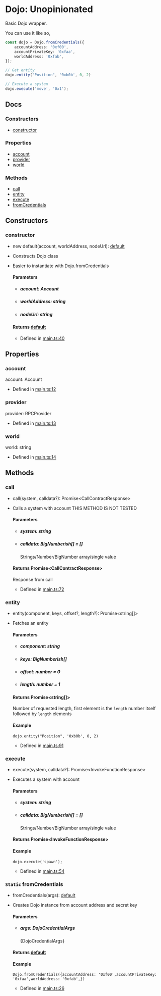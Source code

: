 Dojo: Unopinionated
===================

Basic Dojo wrapper.

You can use it like so,
```ts
const dojo = Dojo.fromCredentials({
	accountAddress: '0xf00',
	accountPrivateKey: '0xfaa',
	worldAddress: '0xfab',
});

// Get entity
dojo.entity("Position", '0xb0b', 0, 2)

// Execute a system
dojo.execute('move', '0x1');
```

## Docs

### Constructors

- [constructor](default.html#constructor)

### Properties

- [account](default.html#account)
- [provider](default.html#provider)
- [world](default.html#world)

### Methods

- [call](default.html#call)
- [entity](default.html#entity)
- [execute](default.html#execute)
- [fromCredentials](default.html#fromCredentials)

Constructors
------------

### constructor[](#constructor)

*   new default(account, worldAddress, nodeUrl): [default](default.html)[](#constructor.new_default)
*   Constructs Dojo class
*  	Easier to instantiate with Dojo.fromCredentials    
    #### Parameters
    
    *   ##### account: Account
        
    *   ##### worldAddress: string
        
    *   ##### nodeUrl: string
        
    
    #### Returns [default](default.html)
    
    *   Defined in [main.ts:40](https://github.com/shramee/dojo-js/blob/343ddc7/lib/main.ts#L40)
    

Properties
----------

### account[](#account)

account: Account

*   Defined in [main.ts:12](https://github.com/shramee/dojo-js/blob/343ddc7/lib/main.ts#L12)

### provider[](#provider)

provider: RPCProvider

*   Defined in [main.ts:13](https://github.com/shramee/dojo-js/blob/343ddc7/lib/main.ts#L13)

### world[](#world)

world: string

*   Defined in [main.ts:14](https://github.com/shramee/dojo-js/blob/343ddc7/lib/main.ts#L14)

Methods
-------

### call[](#call)

*   call(system, calldata?): Promise<CallContractResponse\>[](#call.call-1)
*   Calls a system with account THIS METHOD IS NOT TESTED
    
    #### Parameters
    
    *   ##### system: string
        
    *   ##### calldata: BigNumberish\[\] = \[\]
        
        Strings/Number/BigNumber array/single value
        
    
    #### Returns Promise<CallContractResponse\>
    
    Response from call
    
    *   Defined in [main.ts:72](https://github.com/shramee/dojo-js/blob/343ddc7/lib/main.ts#L72)
    

### entity[](#entity)

*   entity(component, keys, offset?, length?): Promise<string\[\]\>[](#entity.entity-1)
*   Fetches an entity
    
    #### Parameters
    
    *   ##### component: string
        
    *   ##### keys: BigNumberish\[\]
        
    *   ##### offset: number = 0
        
    *   ##### length: number = 1
        
    
    #### Returns Promise<string\[\]\>
    
    Number of requested length, first element is the `length` number itself followed by `length` elements
    
    #### Example
    
        dojo.entity("Position", '0xb0b', 0, 2)
        
    
    *   Defined in [main.ts:91](https://github.com/shramee/dojo-js/blob/343ddc7/lib/main.ts#L91)
    

### execute[](#execute)

*   execute(system, calldata?): Promise<InvokeFunctionResponse\>[](#execute.execute-1)
*   Executes a system with account
    
    #### Parameters
    
    *   ##### system: string
        
    *   ##### calldata: BigNumberish\[\] = \[\]
        
        Strings/Number/BigNumber array/single value
        
    
    #### Returns Promise<InvokeFunctionResponse\>
    
    #### Example
    
        dojo.execute('spawn');
        
    
    *   Defined in [main.ts:54](https://github.com/shramee/dojo-js/blob/343ddc7/lib/main.ts#L54)
    

### `Static` fromCredentials[](#fromCredentials)

*   fromCredentials(args): [default](default.html)[](#fromCredentials.fromCredentials-1)
*   Creates Dojo instance from account address and secret key
    
    #### Parameters
    
    *   ##### args: DojoCredentialArgs
        
        {DojoCredentialArgs}
        
    
    #### Returns [default](default.html)
    
    #### Example
    
        Dojo.fromCredentials({accountAddress: '0xf00',accountPrivateKey: '0xfaa',worldAddress: '0xfab',})
        
    
    *   Defined in [main.ts:26](https://github.com/shramee/dojo-js/blob/343ddc7/lib/main.ts#L26)